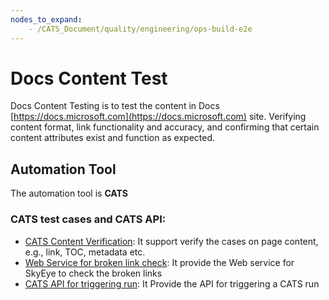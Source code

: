```yaml
---
nodes_to_expand:
    - /CATS_Document/quality/engineering/ops-build-e2e
---
```


# Docs Content Test
Docs Content Testing is to test the content in Docs [https://docs.microsoft.com](https://docs.microsoft.com) site. Verifying content format, link functionality and accuracy, and confirming that certain content attributes exist and function as expected.

## Automation Tool
The automation tool is **CATS**

### CATS test cases and CATS API:
* [CATS Content Verification](CATSTestCases/Index.md): It support verify the cases on page content, e.g., link, TOC, metadata etc.
* [Web Service for broken link check](CATS-Web-Service.md): It provide the Web service for SkyEye to check the broken links
* [CATS API for triggering run](CATS-API.md): It Provide the API for triggering a CATS run



